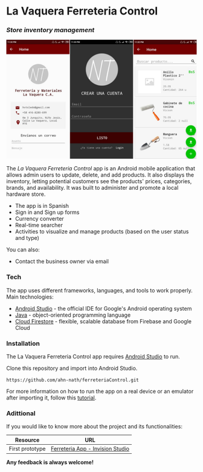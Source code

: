 # La Vaquera Ferreteria Control
### _Store inventory management_

![Featured image](./featured_.png)

The _La Vaquera Ferreteria Control_ app is an Android mobile application that allows admin users to update, delete, and add products. It also displays the inventory, letting potential customers see the products' prices, categories, brands, and availability. It was built to administer and promote a local hardware store. 

- The app is in Spanish
- Sign in and Sign up forms
- Currency converter
- Real-time searcher
- Activities to visualize and manage products (based on the user status and type) 

You can also:
- Contact the business owner via email

### Tech

The app uses different frameworks, languages, and tools to work properly. Main technologies:

* [Android Studio] - the official IDE for Google's Android operating system
* [Java] - object-oriented programming language
* [Cloud Firestore] - flexible, scalable database from Firebase and Google Cloud

### Installation
The La Vaquera Ferreteria Control app requires [Android Studio](https://developer.android.com/studio)  to run.

Clone this repository and import into Android Studio.

```
https://github.com/ahn-nath/ferreteriaControl.git
```
For more information on how to run the app on a real device or an emulator after importing it, follow this [tutorial](https://developer.android.com/training/basics/firstapp/running-app).

### Adittional 

If you would like to know more about the project and its functionalities:

| Resource | URL|
| ------ | ------ |
| First prototype | [Ferreteria App - Invision Studio][prototype] |



**Any feedback is always welcome!**

[//]: # (These are reference links used in the body of this note and get stripped out when the markdown processor does its job.)


   [Android Studio]: <https://developer.android.com/studio>
   [Java]: <https://www.java.com/>
   [Cloud Firestore]: <https://firebase.google.com/>

   [prototype]: <https://nathaly738285.invisionapp.com/public/share/VX194A57ZB>
 
